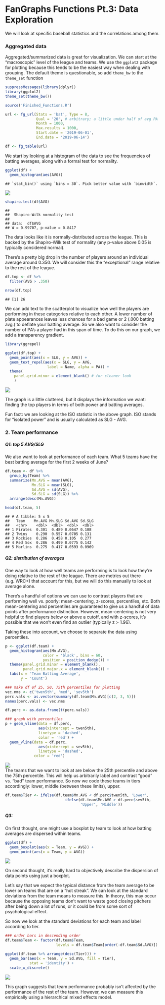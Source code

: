FanGraphs Functions Pt.3: Data Exploration
================

We will look at specific baseball statistics and the correlations among
them.

### Aggregated data

Aggregated/summarized data is great for visualization. We can start at
the “macroscopic” level of the league and teams. We use the `ggplot2`
package for plotting because this tends to be the easiest way when
dealing with grouping. The default theme is questionable, so add
`theme_bw` to the `theme_set` function

``` r
suppressMessages(library(dplyr))
library(ggplot2)
theme_set(theme_bw())

source('Finished_Functions.R')

url <- fg_url(Stats = 'bat', Type = 8, 
              Qual = '20', # arbitrary; a little under half of avg PA
              Month = 1000, 
              Max.results = 1000,
              Start.date = '2019-06-01',
              End.date = '2019-06-14')

df <- fg_table(url)
```

We start by looking at a histogram of the data to see the frequencies of
batting averages, along with a formal test for normality.

``` r
ggplot(df) + 
  geom_histogram(aes(AVG))
```

    ## `stat_bin()` using `bins = 30`. Pick better value with `binwidth`.

![](Pt_3_Data_Exploration_files/figure-gfm/unnamed-chunk-2-1.png)<!-- -->

``` r
shapiro.test(df$AVG)
```

    ## 
    ##  Shapiro-Wilk normality test
    ## 
    ## data:  df$AVG
    ## W = 0.99707, p-value = 0.8417

The data looks like it is normally-distributed across the league. This
is backed by the Shapiro-Wilk test of normality (any p-value above 0.05
is typically considered normal).

There’s a pretty big drop in the number of players around an individual
average around 0.350. We will consider this the “exceptional” range
relative to the rest of the league.

``` r
df.top <- df %>%
  filter(AVG > .350)

nrow(df.top) 
```

    ## [1] 26

We can add text to the scatterplot to visualize how well the players are
performing in these categories relative to each other. A lower number of
plate appearances leaves less chances for a bad game or 2 (.000 batting
avg.) to deflate your batting average. So we also want to consider the
number of PA’s a player had in this span of time. To do this on our
graph, we add a transparency gradient.

``` r
library(ggrepel)

ggplot(df.top) +
  geom_point(aes(x = SLG, y = AVG)) +
  geom_text_repel(aes(x = SLG, y = AVG, 
                   label = Name, alpha = PA)) +
  theme(
    panel.grid.minor = element_blank() # for cleaner look
    )
```

![](Pt_3_Data_Exploration_files/figure-gfm/unnamed-chunk-4-1.png)<!-- -->

The graph is a little cluttered, but it displays the information we
want: finding the top players in terms of both power and batting
averages.

Fun fact: we are looking at the ISO statistic in the above graph. ISO
stands for “isolated power” and is usually calculated as SLG - AVG.

### 2\. Team performance

##### Q1: top 5 AVG/SLG

We also want to look at performance of each team. What 5 teams have the
best batting average for the first 2 weeks of June?

``` r
df.team <- df %>%
  group_by(Team) %>%
  summarize(Mn.AVG = mean(AVG),
            Mn.SLG = mean(SLG),
            Sd.AVG = sd(AVG),
            Sd.SLG = sd(SLG)) %>%
  arrange(desc(Mn.AVG))

head(df.team, 5)
```

    ## # A tibble: 5 x 5
    ##   Team    Mn.AVG Mn.SLG Sd.AVG Sd.SLG
    ##   <chr>    <dbl>  <dbl>  <dbl>  <dbl>
    ## 1 Pirates  0.301  0.489 0.0647 0.108 
    ## 2 Twins    0.290  0.557 0.0705 0.131 
    ## 3 Rockies  0.286  0.458 0.105  0.277 
    ## 4 Red Sox  0.286  0.499 0.0775 0.142 
    ## 5 Marlins  0.275  0.417 0.0593 0.0969

##### Q2: distribution of averages

One way to look at how well teams are performing is to look how they’re
doing relative to the rest of the league. There are metrics out there
(e.g. WRC+) that account for this, but we will do this manually to look
at average alone.

There’s a handful of options we can use to contrast players that are
performing well vs. poorly: mean-centering, z-scores, percentiles, etc.
Both mean-centering and percentiles are guaranteed to give us a handful
of data points after performance distinction. However, mean-centering is
not very helpful to find players below or above a cutoff, and with
z-scores, it’s possible that we won’t even find an outlier (typically z
\> 1.96).

Taking these into account, we choose to separate the data using
percentiles.

``` r
p <- ggplot(df.team) + 
  geom_histogram(aes(Mn.AVG),
                 color = 'black', bins = 60,
                 position = position_dodge()) +
  theme(panel.grid.minor = element_blank(),
        panel.grid.major.x = element_blank()) +
  labs(x = 'Team Batting Average',
       y = 'Count')

### make df of 25, 50, 75th percentiles for plotting
vec.nms <- c('twen5th', 'med', 'sev5th') 
perc.vals <- as.vector(summary(df.team$Mn.AVG)[c(2, 3, 5)])
names(perc.vals) <- vec.nms

df.perc <- as.data.frame(t(perc.vals))

### graph with percentiles
p + geom_vline(data = df.perc,
               aes(xintercept = twen5th),
               linetype = 'dashed',
               color = 'red') +
  geom_vline(data = df.perc,
               aes(xintercept = sev5th),
               linetype = 'dashed',
             color = 'red')
```

![](Pt_3_Data_Exploration_files/figure-gfm/unnamed-chunk-6-1.png)<!-- -->
<BR> The teams that we want to look at are below the 25th percentile and
above the 75th percentile. This will help us arbitrarily label and
contrast “good” vs. “bad” team performance. So now we code these teams
in tiers accordingly: lower, middle (between these limits), upper.

``` r
df.team$Tier <- ifelse(df.team$Mn.AVG < df.perc$twen5th, 'Lower',
                           ifelse(df.team$Mn.AVG > df.perc$sev5th,
                                  'Upper', 'Middle'))
```

##### Q3:

On first thought, one might use a boxplot by team to look at how batting
averages are dispersed within teams.

``` r
ggplot(df) +
  geom_boxplot(aes(x = Team, y = AVG)) +
  geom_point(aes(x = Team, y = AVG))
```

![](Pt_3_Data_Exploration_files/figure-gfm/unnamed-chunk-8-1.png)<!-- -->

On second thought, it’s really hard to objectively describe the
dispersion of data points using just a boxplot.

Let’s say that we expect the typical distance from the team average to
be lower on teams that are on a “hot streak”. We can look at the
standard deviations from the team means to measure this. In theory, this
may occur because the opposing teams don’t want to waste good closing
pitchers after being down a lot of runs, or it could be from some sort
of psychological effect.

So now we look at the standard deviations for each team and label
according to tier.

``` r
### order bars in descending order
df.team$Team <- factor(df.team$Team, 
                       levels = df.team$Team[order(-df.team$Sd.AVG)])

ggplot(df.team %>% arrange(desc(Tier))) +
  geom_bar(aes(x = Team, y = Sd.AVG, fill = Tier), 
           stat = 'identity') +
  scale_x_discrete()
```

![](Pt_3_Data_Exploration_files/figure-gfm/unnamed-chunk-9-1.png)<!-- -->

This graph suggests that team performance probably isn’t affected by the
performance of the rest of the team. However, we can measure this
empirically using a hierarchical mixed effects model.
